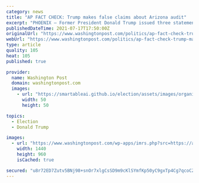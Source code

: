 ```yaml
---
category: news
title: "AP FACT CHECK: Trump makes false claims about Arizona audit"
excerpt: "PHOENIX — Former President Donald Trump issued three statements in two days falsely claiming that voting fraud and irregularities cost him Arizona’s electoral votes. Trump relied on comments made Thursday by contractors hired by state Senate ..."
publishedDateTime: 2021-07-17T17:50:00Z
originalUrl: "https://www.washingtonpost.com/politics/ap-fact-check-trump-makes-false-claims-about-arizona-audit/2021/07/17/61271ee2-e751-11eb-88c5-4fd6382c47cb_story.html"
webUrl: "https://www.washingtonpost.com/politics/ap-fact-check-trump-makes-false-claims-about-arizona-audit/2021/07/17/61271ee2-e751-11eb-88c5-4fd6382c47cb_story.html"
type: article
quality: 105
heat: 105
published: true

provider:
  name: Washington Post
  domain: washingtonpost.com
  images:
    - url: "https://smartableai.github.io/election/assets/images/organizations/washingtonpost.com-50x50.jpg"
      width: 50
      height: 50

topics:
  - Election
  - Donald Trump

images:
  - url: "https://www.washingtonpost.com/wp-apps/imrs.php?src=https://arc-anglerfish-washpost-prod-washpost.s3.amazonaws.com/public/7B4EYCHHD4I6XCGFJ7LDQLCHZM.jpg&w=1440"
    width: 1440
    height: 960
    isCached: true

secured: "u8r72ED7Zutv5BNj98+snOr7xlgCsSD9m9cKlSYmfKp50yC9gxTp4Cg7qcoCZ3elyQjofM+PaXW45oMUTQQhmCBeRhv5bIfuahCEXaA2Y6AS6pw8k/6FGPJj1c1p/GxZtyEidI3+EnA11sCVDbIUeFmDrDmUWiGiepaTVaA5RvljdFQa03HRTP0Tb5bft5LqBcctDqHH5yk17FoVc2otduzrGm4rgPBxDWUoVdniSew5r67xPGEI4GgCVZDntyGSs5qY8Xr95KvdArycEw3KdZaZ72Uc7u0DExXqgMh/d2Mvt1WLXPoHk624t2x6ogxXnta+o/1fBn57RrXM6bugdIVOaMB3g9YkCpQsXjj8ESA=;eVn5c3tXQa+b4p7NaO5aYw=="
---
```


